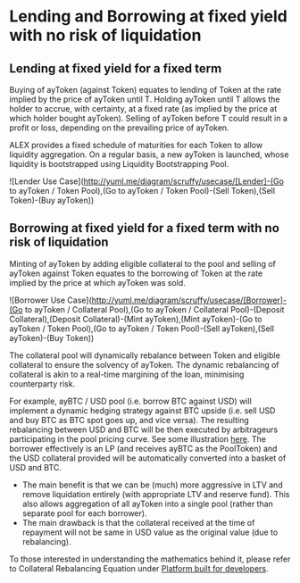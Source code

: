 # Lending and Borrowing at fixed yield with no risk of liquidation

## Lending at fixed yield for a fixed term

Buying of ayToken \(against Token\) equates to lending of Token at the rate implied by the price of ayToken until T. Holding ayToken until T allows the holder to accrue, with certainty, at a fixed rate \(as implied by the price at which holder bought ayToken\). Selling of ayToken before T could result in a profit or loss, depending on the prevailing price of ayToken.

ALEX provides a fixed schedule of maturities for each Token to allow liquidity aggregation. On a regular basis, a new ayToken is launched, whose liquidity is bootstrapped using Liquidity Bootstrapping Pool.

![Lender Use Case](http://yuml.me/diagram/scruffy/usecase/[Lender]-(Go to ayToken / Token Pool),(Go to ayToken / Token Pool)-(Sell Token),(Sell Token)-(Buy ayToken))

## Borrowing at fixed yield for a fixed term with no risk of liquidation

Minting of ayToken by adding eligible collateral to the pool and selling of ayToken against Token equates to the borrowing of Token at the rate implied by the price at which ayToken was sold.

![Borrower Use Case](http://yuml.me/diagram/scruffy/usecase/[Borrower]-(Go to ayToken / Collateral Pool),(Go to ayToken / Collateral Pool)-(Deposit Collateral),(Deposit Collateral)-(Mint ayToken),(Mint ayToken)-(Go to ayToken / Token Pool),(Go to ayToken / Token Pool)-(Sell ayToken),(Sell ayToken)-(Buy Token))

The collateral pool will dynamically rebalance between Token and eligible collateral to ensure the solvency of ayToken. The dynamic rebalancing of collateral is akin to a real-time margining of the loan, minimising counterparty risk.

For example, ayBTC / USD pool \(i.e. borrow BTC against USD\) will implement a dynamic hedging strategy against BTC upside \(i.e. sell USD and buy BTC as BTC spot goes up, and vice versa\). The resulting rebalancing between USD and BTC will be then executed by arbitrageurs participating in the pool pricing curve. See some illustration [here](https://docs.google.com/spreadsheets/d/1d_Pzl0hoRFsD5q3yl97OxHmo_pVBf9tIgTAG4dfzENo/edit?usp=sharing). The borrower effectively is an LP \(and receives ayBTC as the PoolToken\) and the USD collateral provided will be automatically converted into a basket of USD and BTC.

* The main benefit is that we can be \(much\) more aggressive in LTV and remove liquidation entirely \(with appropriate LTV and reserve fund\). This also allows aggregation of all ayToken into a single pool \(rather than separate pool for each borrower\).
* The main drawback is that the collateral received at the time of repayment will not be same in USD value as the original value \(due to rebalancing\).

To those interested in understanding the mathematics behind it, please refer to Collateral Rebalancing Equation under [Platform built for developers](platform-architecture-that-supports-ecosystem-development.md#collateral-rebalancing-equation).


